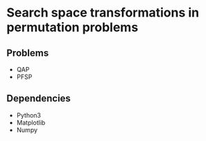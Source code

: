 # Search space transformations in permutation problems
## Problems 
 - QAP
 - PFSP
## Dependencies
- Python3
- Matplotlib
- Numpy
